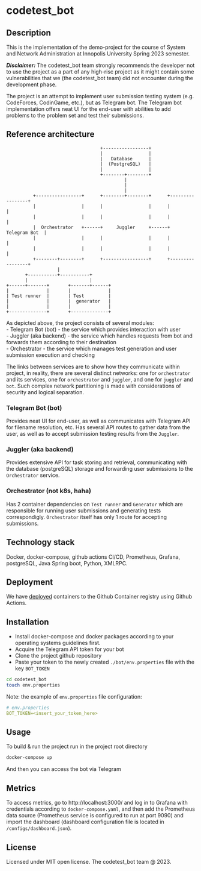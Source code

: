 # codetest_bot

## Description
This is the implementation of the demo-project for the course of System and Network Administration at Innopolis 
University Spring 2023 semester.

**_Disclaimer:_** The codetest_bot team strongly recommends the developer not to use the project as a part of any 
high-risc project as it might contain some vulnerabilities that we (the codetest_bot team) did not encounter during 
the development phase.

The project is an attempt to implement user submission testing system (e.g. CodeForces, CodinGame, etc.), but as 
Telegram bot. The Telegram bot implementation offers neat UI for the end-user with abilities to add problems to the 
problem set and test their submissions.

## Reference architecture
```
                                   +-----------------+
                                   |                 |
                                   |   Database      |
                                   |  (PostgreSQL)   |
                                   |                 |
                                   +--------+--------+
                                            |
                                            |
                                            |
          +-----------------+      +--------+--------+      +-----------------+
          |                 |      |                 |      |                 |
          |                 |      |                 |      |                 |
          |  Orchestrator   +------+     Juggler     +------+   Telegram Bot  |
          |                 |      |                 |      |                 |
          |                 |      |                 |      |                 |
          +--------+--------+      +-----------------+      +-----------------+
                   |
       +-----------+-----------+
       |                       |
+------+-------+       +-------+------+
|              |       |              |
| Test runner  |       | Test         |
|              |       |  generator   |
|              |       |              |
+--------------+       +--------------+
```
As depicted above, the project consists of several modules: \
    - Telegram Bot (bot) - the service which provides interaction with user \
    - Juggler (aka backend) - the service which handles requests from bot and forwards them according to their 
destination \
    - Orchestrator - the service which manages test generation and user submission execution and checking

The links between services are to show how they communicate within project, in reality, there are several
distinct networks: one for `orchestrator` and its services, one for `orchestrator` and `juggler`, and one for 
`juggler` and `bot`. Such complex network partitioning is made with considerations of security and logical
separation.

### Telegram Bot (bot) 
Provides neat UI for end-user, as well as communicates with Telegram API for filename resolution, etc. Has several API
routes to gather data from the user, as well as to accept submission testing results from the `Juggler`.

### Juggler (aka backend)
Provides extensive API for task storing and retrieval, communicating with the database (postgreSQL) storage and
forwarding user submissions to the `Orchestrator` service.

### Orchestrator  (not k8s, haha)
Has 2 container dependencies on `Test runner` and `Generator` which are responsible for running user submissions and 
generating tests correspondigly. `Orchestrator` itself has only 1 route for accepting submissions.

## Technology stack
Docker, docker-compose, github actions CI/CD, Prometheus, Grafana, postgreSQL, Java Spring boot, Python, XMLRPC.

## Deployment
We have [deployed](https://github.com/users/NAD777/packages?repo_name=codetest_bot) containers to the Github Container 
registry using Github Actions.

## Installation
- Install docker-compose and docker packages according to your operating systems guidelines first.
- Acquire the Telegram API token for your bot
- Clone the project github repository
- Paste your token to the newly created `./bot/env.properties` file with the key `BOT_TOKEN`
```bash
cd codetest_bot
touch env.properties
```
Note: the example of `env.properties` file configuration:
```yaml
# env.properties
BOT_TOKEN=<insert_your_token_here>
```

## Usage
To build & run the project run in the project root directory
```bash
docker-compose up
```
And then you can access the bot via Telegram

## Metrics
To access metrics, go to http://localhost:3000/ and log in to Grafana with credentials according to 
`docker-compose.yaml`, and then add the Prometheus data source (Prometheus service is configured to run at port 9090) 
and import the dashboard (dashboard configuration file is located in `/configs/dashboard.json`).

## License
Licensed under MIT open license.
The codetest_bot team @ 2023.
